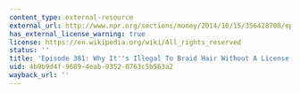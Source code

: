 ```yaml
---
content_type: external-resource
external_url: http://www.npr.org/sections/money/2014/10/15/356428708/episode-381-why-its-illegal-to-braid-hair-without-a-license
has_external_license_warning: true
license: https://en.wikipedia.org/wiki/All_rights_reserved
status: ''
title: 'Episode 381: Why It''s Illegal To Braid Hair Without A License'
uid: 4b9b9d4f-9689-4eab-9352-0763c5b563a2
wayback_url: ''
---
```

